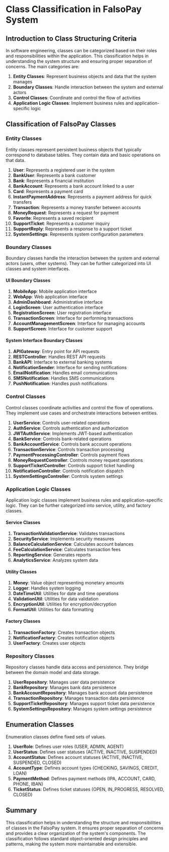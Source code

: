 # Class Classification in FalsoPay System

## Introduction to Class Structuring Criteria

In software engineering, classes can be categorized based on their roles and responsibilities within the application. This classification helps in understanding the system structure and ensuring proper separation of concerns. The main categories are:

1. **Entity Classes**: Represent business objects and data that the system manages
2. **Boundary Classes**: Handle interaction between the system and external actors
3. **Control Classes**: Coordinate and control the flow of activities
4. **Application Logic Classes**: Implement business rules and application-specific logic

## Classification of FalsoPay Classes

### Entity Classes

Entity classes represent persistent business objects that typically correspond to database tables. They contain data and basic operations on that data.

1. **User**: Represents a registered user in the system
2. **BankUser**: Represents a bank customer
3. **Bank**: Represents a financial institution
4. **BankAccount**: Represents a bank account linked to a user
5. **Card**: Represents a payment card
6. **InstantPaymentAddress**: Represents a payment address for quick transfers
7. **Transaction**: Represents a money transfer between accounts
8. **MoneyRequest**: Represents a request for payment
9. **Favorite**: Represents a saved recipient
10. **SupportTicket**: Represents a customer inquiry
11. **SupportReply**: Represents a response to a support ticket
12. **SystemSettings**: Represents system configuration parameters

### Boundary Classes

Boundary classes handle the interaction between the system and external actors (users, other systems). They can be further categorized into UI classes and system interfaces.

#### UI Boundary Classes
1. **MobileApp**: Mobile application interface
2. **WebApp**: Web application interface
3. **AdminDashboard**: Administrative interface
4. **LoginScreen**: User authentication interface
5. **RegistrationScreen**: User registration interface
6. **TransactionScreen**: Interface for performing transactions
7. **AccountManagementScreen**: Interface for managing accounts
8. **SupportScreen**: Interface for customer support

#### System Interface Boundary Classes
1. **APIGateway**: Entry point for API requests
2. **RESTController**: Handles REST API requests
3. **BankAPI**: Interface to external banking systems
4. **NotificationSender**: Interface for sending notifications
5. **EmailNotification**: Handles email communications
6. **SMSNotification**: Handles SMS communications
7. **PushNotification**: Handles push notifications

### Control Classes

Control classes coordinate activities and control the flow of operations. They implement use cases and orchestrate interactions between entities.

1. **UserService**: Controls user-related operations
2. **AuthService**: Controls authentication and authorization
3. **JWTAuthService**: Implements JWT-based authentication
4. **BankService**: Controls bank-related operations
5. **BankAccountService**: Controls bank account operations
6. **TransactionService**: Controls transaction processing
7. **PaymentProcessingController**: Controls payment flows
8. **MoneyRequestController**: Controls money request operations
9. **SupportTicketController**: Controls support ticket handling
10. **NotificationController**: Controls notification dispatch
11. **SystemSettingsController**: Controls system settings

### Application Logic Classes

Application logic classes implement business rules and application-specific logic. They can be further categorized into service, utility, and factory classes.

#### Service Classes
1. **TransactionValidationService**: Validates transactions
2. **SecurityService**: Implements security measures
3. **BalanceCalculationService**: Calculates account balances
4. **FeeCalculationService**: Calculates transaction fees
5. **ReportingService**: Generates reports
6. **AnalyticsService**: Analyzes system data

#### Utility Classes
1. **Money**: Value object representing monetary amounts
2. **Logger**: Handles system logging
3. **DateTimeUtil**: Utilities for date and time operations
4. **ValidationUtil**: Utilities for data validation
5. **EncryptionUtil**: Utilities for encryption/decryption
6. **FormatUtil**: Utilities for data formatting

#### Factory Classes
1. **TransactionFactory**: Creates transaction objects
2. **NotificationFactory**: Creates notification objects
3. **UserFactory**: Creates user objects

### Repository Classes

Repository classes handle data access and persistence. They bridge between the domain model and data storage.

1. **UserRepository**: Manages user data persistence
2. **BankRepository**: Manages bank data persistence
3. **BankAccountRepository**: Manages bank account data persistence
4. **TransactionRepository**: Manages transaction data persistence
5. **SupportTicketRepository**: Manages support ticket data persistence
6. **SystemSettingsRepository**: Manages system settings persistence

## Enumeration Classes

Enumeration classes define fixed sets of values.

1. **UserRole**: Defines user roles (USER, ADMIN, AGENT)
2. **UserStatus**: Defines user statuses (ACTIVE, INACTIVE, SUSPENDED)
3. **AccountStatus**: Defines account statuses (ACTIVE, INACTIVE, SUSPENDED, CLOSED)
4. **AccountType**: Defines account types (CHECKING, SAVINGS, CREDIT, LOAN)
5. **PaymentMethod**: Defines payment methods (IPA, ACCOUNT, CARD, PHONE, IBAN)
6. **TicketStatus**: Defines ticket statuses (OPEN, IN_PROGRESS, RESOLVED, CLOSED)

## Summary

This classification helps in understanding the structure and responsibilities of classes in the FalsoPay system. It ensures proper separation of concerns and provides a clear organization of the system's components. The classification follows standard object-oriented design principles and patterns, making the system more maintainable and extensible.
